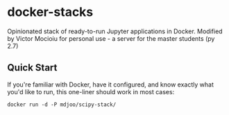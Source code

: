 # docker-stacks

Opinionated stack of ready-to-run Jupyter applications in Docker.
Modified by Victor Mocioiu for personal use - a server for the master students (py 2.7)


## Quick Start

If you're familiar with Docker, have it configured, and know exactly what you'd like to run, this one-liner should work in most cases:

```
docker run -d -P mdjoo/scipy-stack/
```